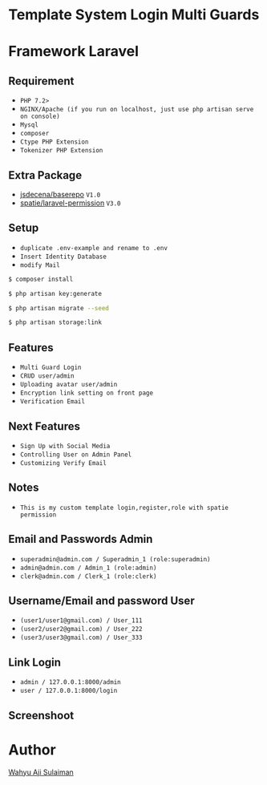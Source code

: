 # Template System Login Multi Guards
# Framework Laravel

## Requirement
 * `PHP 7.2>`
 * `NGINX/Apache (if you run on localhost, just use php artisan serve on console)`
 * `Mysql`
 * `composer`
 * `Ctype PHP Extension`
 * `Tokenizer PHP Extension`
 
## Extra Package
 * [jsdecena/baserepo](https://github.com/jsdecena/baserepo) `V1.0`
 * [spatie/laravel-permission](https://github.com/spatie/laravel-permission) `V3.0`

## Setup
 * `duplicate .env-example and rename to .env`
 * `Insert Identity Database`
 * `modify Mail`
 ```bash
 $ composer install
 ```
 ```bash
 $ php artisan key:generate
 ```
 ```bash
 $ php artisan migrate --seed
 ```
 ```bash
 $ php artisan storage:link
 ```


## Features
 * `Multi Guard Login`
 * `CRUD user/admin`
 * `Uploading avatar user/admin`
 * `Encryption link setting on front page`
 * `Verification Email`

## Next Features
 * `Sign Up with Social Media`
 * `Controlling User on Admin Panel`
 * `Customizing Verify Email`

## Notes
 * `This is my custom template login,register,role with spatie permission`

## Email and Passwords Admin
 * `superadmin@admin.com / Superadmin_1 (role:superadmin)`
 * `admin@admin.com / Admin_1 (role:admin)`
 * `clerk@admin.com / Clerk_1 (role:clerk)`
 
## Username/Email and password User
 * `(user1/user1@gmail.com) / User_111`
 * `(user2/user2@gmail.com) / User_222`
 * `(user3/user3@gmail.com) / User_333`

## Link Login
 * `admin / 127.0.0.1:8000/admin`
 * `user / 127.0.0.1:8000/login`

## Screenshoot

# Author

[Wahyu Aji Sulaiman](https://github.com/claytten/system_login_multi_guards)
